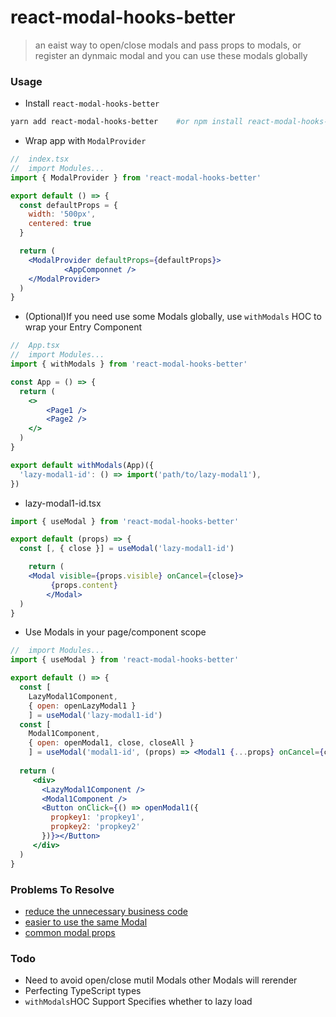 # react-modal-hooks-better

> an eaist way to open/close modals and pass props to modals, or register an dynmaic modal and you can use these modals globally


### Usage

- Install `react-modal-hooks-better`
```bash
yarn add react-modal-hooks-better    #or npm install react-modal-hooks-better
```

- Wrap app with `ModalProvider`
```jsx
//	index.tsx
//	import Modules...
import { ModalProvider } from 'react-modal-hooks-better'

export default () => {
  const defaultProps = {
    width: '500px',
    centered: true
  }

  return (
  	<ModalProvider defaultProps={defaultProps}>
			<AppComponnet />
    </ModalProvider>
  )
}
```

- (Optional)If you need use some Modals globally, use `withModals` HOC to wrap your Entry Component
```jsx
//	App.tsx
//	import Modules...
import { withModals } from 'react-modal-hooks-better'

const App = () => {
  return (
    <>
    	<Page1 />
    	<Page2 />
    </>
  )
}

export default withModals(App)({
  'lazy-modal1-id': () => import('path/to/lazy-modal1'),
})
```

- lazy-modal1-id.tsx
```jsx
import { useModal } from 'react-modal-hooks-better'

export default (props) => {
  const [, { close }] = useModal('lazy-modal1-id')

    return (
  	<Modal visible={props.visible} onCancel={close}>
         {props.content}
        </Modal>
  )
}
```

- Use Modals in your page/component scope
```jsx
//	import Modules...
import { useModal } from 'react-modal-hooks-better'

export default () => {
  const [ 
    LazyModal1Component, 
    { open: openLazyModal1 } 
    ] = useModal('lazy-modal1-id')
  const [ 
    Modal1Component, 
    { open: openModal1, close, closeAll } 
    ] = useModal('modal1-id', (props) => <Modal1 {...props} onCancel={close} closeAll={closeAll} />)
  
  return (
     <div>
       <LazyModal1Component />
       <Modal1Component />
       <Button onClick={() => openModal1({
         propkey1: 'propkey1',
         propkey2: 'propkey2'
       })}></Button>
     </div>
  )
}
```


### Problems To Resolve

- [reduce the unnecessary business code](https://github.com/rwson/react-modal-hooks/blob/main/docs/business-code.mdx)
- [easier to use the same Modal](https://github.com/rwson/react-modal-hooks/blob/main/docs/use-same-modal.mdx)
- [common modal props](https://github.com/rwson/react-modal-hooks/blob/main/docs/common-modal-props.mdx)

### Todo

- Need to avoid open/close mutil Modals other Modals will rerender
- Perfecting TypeScript types
- `withModals`HOC Support Specifies whether to lazy load

